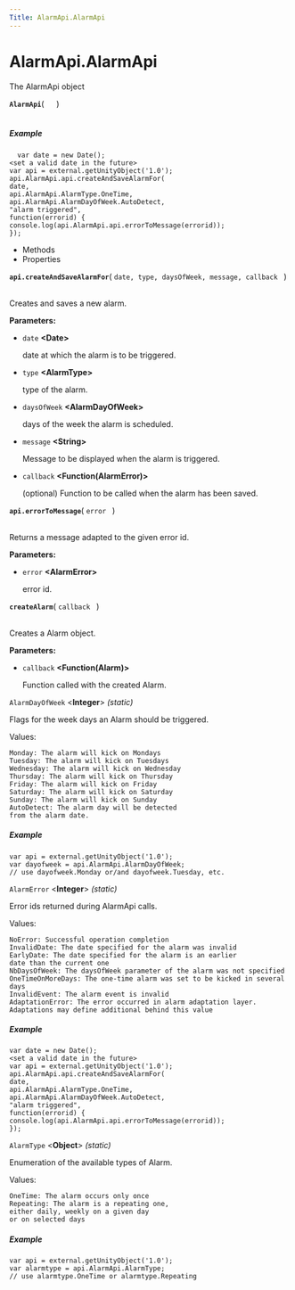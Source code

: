 ```yaml
---
Title: AlarmApi.AlarmApi
---
```


# AlarmApi.AlarmApi

<p>The AlarmApi object</p>
<strong class="name"><code>AlarmApi</code></strong>( <code>  </code> ) 
<br>
</span><br>
<h5>Example</h5>
<pre class="code prettyprint"><code>  var date = new Date();
&lt;set a valid date in the future&gt;
var api = external.getUnityObject('1.0');
api.AlarmApi.api.createAndSaveAlarmFor(
date,
api.AlarmApi.AlarmType.OneTime,
api.AlarmApi.AlarmDayOfWeek.AutoDetect,
&quot;alarm triggered&quot;,
function(errorid) {
console.log(api.AlarmApi.api.errorToMessage(errorid));
});</code></pre>
<ul>
<li>Methods</li>
<li>Properties</li>
</ul>
<strong class="name"><code>api.createAndSaveAlarmFor</code></strong>( <code>date, type, daysOfWeek, message, callback </code> ) 
<br>
</span><br>
<p>Creates and saves a new alarm.</p>
<strong>Parameters:</strong>
<ul class="params">
<li>
<code>date</code> <strong>&lt;Date&gt;</strong>
<p>date at which the alarm is to be triggered.</p>
</li>
<li>
<code>type</code> <strong>&lt;AlarmType&gt;</strong>
<p>type of the alarm.</p>
</li>
<li>
<code>daysOfWeek</code> <strong>&lt;AlarmDayOfWeek&gt;</strong>
<p>days of the week the alarm is scheduled.</p>
</li>
<li>
<code>message</code> <strong>&lt;String&gt;</strong>
<p>Message to be displayed when the alarm is triggered.</p>
</li>
<li>
<code>callback</code> <strong>&lt;Function(AlarmError)&gt;</strong>
<p>(optional)  Function to be called when the alarm has been saved.</p>
</li>
</ul>
<strong class="name"><code>api.errorToMessage</code></strong>( <code>error </code> ) 
<br>
</span><br>
<p>Returns a message adapted to the given error id.</p>
<strong>Parameters:</strong>
<ul class="params">
<li>
<code>error</code> <strong>&lt;AlarmError&gt;</strong>
<p>error id.</p>
</li>
</ul>
<strong class="name"><code>createAlarm</code></strong>( <code>callback </code> ) 
<br>
</span><br>
<p>Creates a Alarm object.</p>
<strong>Parameters:</strong>
<ul class="params">
<li>
<code>callback</code> <strong>&lt;Function(Alarm)&gt;</strong>
<p>Function called with the created Alarm.</p>
</li>
</ul>
<code>AlarmDayOfWeek</code> &lt;<strong>Integer</strong>&gt; <em>(static)</em><br>
<p>Flags for the week days an Alarm should be triggered.</p>
<p>Values:</p>
<pre class="code prettyprint"><code>Monday: The alarm will kick on Mondays
Tuesday: The alarm will kick on Tuesdays
Wednesday: The alarm will kick on Wednesday
Thursday: The alarm will kick on Thursday
Friday: The alarm will kick on Friday
Saturday: The alarm will kick on Saturday
Sunday: The alarm will kick on Sunday
AutoDetect: The alarm day will be detected
from the alarm date.</code></pre>
<h5>Example</h5>
<pre class="code prettyprint"><code>var api = external.getUnityObject('1.0');
var dayofweek = api.AlarmApi.AlarmDayOfWeek;
// use dayofweek.Monday or/and dayofweek.Tuesday, etc.</code></pre>
<code>AlarmError</code> &lt;<strong>Integer</strong>&gt; <em>(static)</em><br>
<p>Error ids returned during AlarmApi calls.</p>
<p>Values:</p>
<pre class="code prettyprint"><code>NoError: Successful operation completion
InvalidDate: The date specified for the alarm was invalid
EarlyDate: The date specified for the alarm is an earlier
date than the current one
NbDaysOfWeek: The daysOfWeek parameter of the alarm was not specified
OneTimeOnMoreDays: The one-time alarm was set to be kicked in several days
InvalidEvent: The alarm event is invalid
AdaptationError: The error occurred in alarm adaptation layer.
Adaptations may define additional behind this value</code></pre>
<h5>Example</h5>
<pre class="code prettyprint"><code>var date = new Date();
&lt;set a valid date in the future&gt;
var api = external.getUnityObject('1.0');
api.AlarmApi.api.createAndSaveAlarmFor(
date,
api.AlarmApi.AlarmType.OneTime,
api.AlarmApi.AlarmDayOfWeek.AutoDetect,
&quot;alarm triggered&quot;,
function(errorid) {
console.log(api.AlarmApi.api.errorToMessage(errorid));
});</code></pre>
<code>AlarmType</code> &lt;<strong>Object</strong>&gt; <em>(static)</em><br>
<p>Enumeration of the available types of Alarm.</p>
<p>Values:</p>
<pre class="code prettyprint"><code>OneTime: The alarm occurs only once
Repeating: The alarm is a repeating one,
either daily, weekly on a given day
or on selected days</code></pre>
<h5>Example</h5>
<pre class="code prettyprint"><code>var api = external.getUnityObject('1.0');
var alarmtype = api.AlarmApi.AlarmType;
// use alarmtype.OneTime or alarmtype.Repeating</code></pre>
